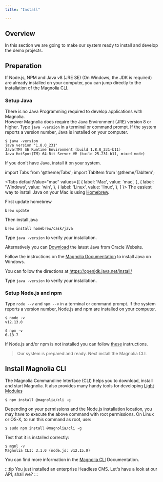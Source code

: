 ```yaml
---
title: "Install"

---
```


## Overview

In this section we are going to make our system ready to install and develop the demo projects.

## Preparation

If Node.js, NPM and Java v8 (JRE SE) (On Windows, the JDK is required) are already installed on your computer, you can jump directly to the installation of the [Magnolia CLI](#install-magnolia-cli).

### Setup Java

There is no Java Programming required to develop applications with Magnolia.  
However Magnolia does require the Java Environment (JRE) version 8 or higher. Type ```java -version``` in a terminal or command prompt. If the system reports a version number, Java is installed on your computer.


```console
$ java -version
java version "1.8.0_231"
Java(TM) SE Runtime Environment (build 1.8.0_231-b11)
Java HotSpot(TM) 64-Bit Server VM (build 25.231-b11, mixed mode)
```
If you don't have Java, install it on your system.

import Tabs from '@theme/Tabs';
import TabItem from '@theme/TabItem';

<Tabs
  defaultValue="mac"
  values={[
    { label: 'Mac', value: 'mac', },
    { label: 'Windows', value: 'win', },
    { label: 'Linux', value: 'linux', },
  ]
}>
<TabItem value="mac">
The easiest way to install Java on your Mac is using [Homebrew](https://brew.sh/).

First update homebrew
```console
brew update
```

Then install java
```console
brew install homebrew/cask/java
```

Type ```java -version``` to verify your installation.

Alternatively you can [Download](https://www.java.com/en/download/) the latest Java from Oracle Website.
</TabItem>
<TabItem value="win">

Follow the instructions on the [Magnolia Documentation](https://documentation.magnolia-cms.com/display/DOCS61/Installing+Magnolia) to install Java on Windows. 

</TabItem>

<TabItem value="linux">

You can follow the directions at https://openjdk.java.net/install/

Type ```java -version``` to verify your installation.
</TabItem>
</Tabs>


### Setup Node.js and npm
Type ```node --v``` and ```npm --v``` in a terminal or command prompt. If the system reports a version number, Node.js and npm are installed on your computer.

```
$ node -v
v12.13.0
```
```
$ npm -v
6.13.7
```

If Node.js and/or npm is not installed you can follow [these](https://docs.npmjs.com/downloading-and-installing-node-js-and-npm) instructions.


> Our system is prepared and ready. Next install the Magnolia CLI.


## Install Magnolia CLI
The Magnolia Commandline Interface (CLI) helps you to download, install and start Magnolia. It also provides many handy tools for developing [Light Modules](../concepts/1-light-development#light-module)

```
$ npm install @magnolia/cli -g
```
Depending on your permissions and the Node.js installation location, you may have to execute the above command with root permissions. On Linux or OS-X, to run this command as root, use:
```
$ sudo npm install @magnolia/cli -g
```

Test that it is installed correctly:
```
$ mgnl -v
Magnolia CLI: 3.1.0 (node.js: v12.15.0)
```

You can find more information in the [Magnolia CLI](https://documentation.magnolia-cms.com/display/DOCS/Magnolia+CLI) Documentation.

:::tip You just installed an enterprise Headless CMS.
Let's have a look at our API, shall we?
:::